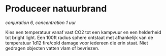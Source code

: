 # Produceer natuurbrand

_conjuration 6, concentration 1 uur_

Kies een temperatuur vanaf vast CO2 tot een kampvuur en een helderheid tot bright light.
Een 100ft radius sphere ontstaat met afhankelijk van de temperatuur 1d12 fire/cold damage voor iedereen die erin staat.
Niet gedragen objecten vatten vlam of bevriezen.
